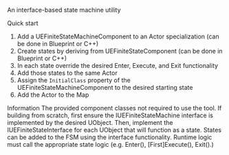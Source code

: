 An interface-based state machine utility

Quick start
1. Add a UEFiniteStateMachineComponent to an Actor specialization (can be done in Blueprint or C++)
2. Create states by deriving from UEFiniteStateComponent (can be done in Blueprint or C++)
3. In each state override the desired Enter, Execute, and Exit functionality
4. Add those states to the same Actor
5. Assign the `InitialClass` property of the UEFiniteStateMachineComponent to the desired starting state
6. Add the Actor to the Map


Information
The provided component classes not required to use the tool. 
If building from scratch, first ensure the IUEFiniteStateMachine interface is implemented by the desired UObject.
Then, implement the IUEFiniteStateInterface for each UObject that will function as a state.
States can be added to the FSM using the interface functionality.
Runtime logic must call the appropriate state logic (e.g. Enter(), [First]Execute(), Exit().)
